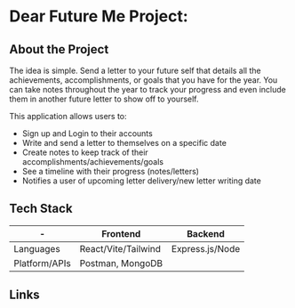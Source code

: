 # Dear Future Me Project:

## About the Project

The idea is simple. Send a letter to your future self that details all the achievements, accomplishments, or goals that you have for the year. You can take notes throughout the year to track your progress and even include them in another future letter to show off to yourself.

This application allows users to:
- Sign up and Login to their accounts
- Write and send a letter to themselves on a specific date
- Create notes to keep track of their accomplishments/achievements/goals
- See a timeline with their progress (notes/letters)
- Notifies a user of upcoming letter delivery/new letter writing date

## Tech Stack
| - | Frontend | Backend |
| --------- | --------- | --------- |
| Languages | React/Vite/Tailwind | Express.js/Node |
| Platform/APIs | Postman, MongoDB |

## Links
